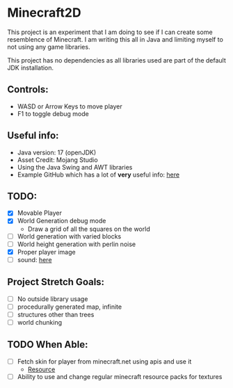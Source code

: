 # Minecraft2D

This project is an experiment that I am doing to see if I can create some resemblence of Minecraft. I am writing this
all in Java and limiting myself to not using any game libraries.

This project has no dependencies as all libraries used are part of the default JDK installation.

## Controls:
- WASD or Arrow Keys to move player
- F1 to toggle debug mode

## Useful info:

- Java version: 17 (openJDK)
- Asset Credit: Mojang Studio
- Using the Java Swing and AWT libraries
- Example GitHub which has a lot of **very** useful
  info: [here](https://github.com/learncodebygaming/java_2d_game/blob/master/Board.java)

## TODO:

- [x] Movable Player
- [x] World Generation debug mode
    - Draw a grid of all the squares on the world
- [ ] World generation with varied blocks
- [ ] World height generation with perlin noise
- [x] Proper player image
- [ ] sound: [here](https://stackoverflow.com/questions/577724/trouble-playing-wav-in-java/577926#577926)

## Project Stretch Goals:

- [ ] No outside library usage
- [ ] procedurally generated map, infinite
- [ ] structures other than trees
- [ ] world chunking

## TODO When Able:

- [ ] Fetch skin for player from minecraft.net using apis and use it
    - [Resource](https://ourcodeworld.com/articles/read/1293/how-to-retrieve-the-skin-of-a-minecraft-user-from-mojang-using-python-3)
- [ ] Ability to use and change regular minecraft resource packs for textures
